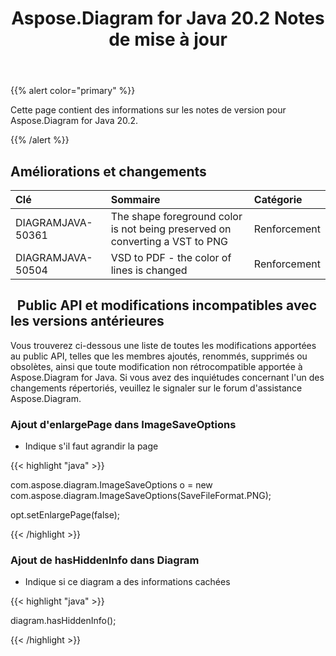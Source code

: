 ﻿---
title: Aspose.Diagram for Java 20.2 Notes de mise à jour
type: docs
weight: 60
url: /fr/java/aspose-diagram-for-java-20-2-release-notes/
---
{{% alert color="primary" %}} 

Cette page contient des informations sur les notes de version pour Aspose.Diagram for Java 20.2.

{{% /alert %}} 
## **Améliorations et changements**

|**Clé**|**Sommaire**|**Catégorie**|
|:- |:- |:- |
|DIAGRAMJAVA-50361|The shape foreground color is not being preserved on converting a VST to PNG|Renforcement|
|DIAGRAMJAVA-50504|VSD to PDF - the color of lines is changed|Renforcement|
## ` `**Public API et modifications incompatibles avec les versions antérieures**
Vous trouverez ci-dessous une liste de toutes les modifications apportées au public API, telles que les membres ajoutés, renommés, supprimés ou obsolètes, ainsi que toute modification non rétrocompatible apportée à Aspose.Diagram for Java. Si vous avez des inquiétudes concernant l'un des changements répertoriés, veuillez le signaler sur le forum d'assistance Aspose.Diagram.
### **Ajout d'enlargePage dans ImageSaveOptions**
- Indique s'il faut agrandir la page

{{< highlight "java" >}}

 com.aspose.diagram.ImageSaveOptions o = new com.aspose.diagram.ImageSaveOptions(SaveFileFormat.PNG);

opt.setEnlargePage(false);

{{< /highlight >}}
### **Ajout de hasHiddenInfo dans Diagram**
- Indique si ce diagram a des informations cachées

{{< highlight "java" >}}

 diagram.hasHiddenInfo();

{{< /highlight >}}




